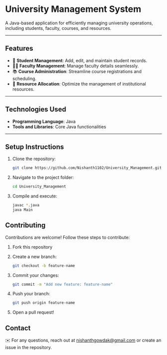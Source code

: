 # University Management System

A Java-based application for efficiently managing university operations, including students, faculty, courses, and resources.

---

## Features

- 📘 **Student Management**: Add, edit, and maintain student records.
- 👩‍🏫 **Faculty Management**: Manage faculty details seamlessly.
- 📚 **Course Administration**: Streamline course registrations and scheduling.
- 🏫 **Resource Allocation**: Optimize the management of institutional resources.

---

## Technologies Used

- **Programming Language**: Java
- **Tools and Libraries**: Core Java functionalities

---

## Setup Instructions

1. Clone the repository:
   ```bash
   git clone https://github.com/Nishanth1102/University_Management.git

2. Navigate to the project folder:
   ```bash
   cd University_Management

3. Compile and execute:
    ```bash
    javac *.java
    java Main

## Contributing
Contributions are welcome! Follow these steps to contribute:

1. Fork this repository

2. Create a new branch:
   ```bash
   git checkout -b feature-name
3. Commit your changes:
   ```bash
   git commit -m "Add new feature: feature-name"
4. Push your branch:
   ```bash
   git push origin feature-name
5. Open a pull request!

## Contact
✉️ For any questions, reach out at nishanthgowdak@gmail.com or create an issue in the repository.


